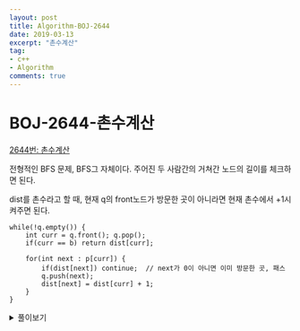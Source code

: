 ```yaml
---
layout: post
title: Algorithm-BOJ-2644
date: 2019-03-13
excerpt: "촌수계산"
tag:
- c++
- Algorithm
comments: true
---
```


# BOJ-2644-촌수계산

[2644번: 촌수계산](https://www.acmicpc.net/problem/2644)

전형적인 BFS 문제, BFS그 자체이다. 주어진 두 사람간의 거쳐간 노드의 길이를 체크하면 된다.

dist를 촌수라고 할 때, 현재 q의 front노드가 방문한 곳이 아니라면 현재 촌수에서 +1시켜주면 된다. 

    while(!q.empty()) {
        int curr = q.front(); q.pop();
        if(curr == b) return dist[curr];
        
        for(int next : p[curr]) {
            if(dist[next]) continue;  // next가 0이 아니면 이미 방문한 곳, 패스
            q.push(next);
            dist[next] = dist[curr] + 1;
        }
    }

<details><summary>풀이보기</summary>
<div markdown="1">
    ```c++
        #include<iostream>
        #include<vector>
        #include<queue>
        using namespace std;
        
        vector<vector <int>> p;
        vector<int> dist;
        int n, a, b, m;
        
        int bfs() {
            queue<int> q;
            q.push(a);
            
            while(!q.empty()) {
                int curr = q.front(); q.pop();
                if(curr == b) return dist[curr];
                
                for(int next : p[curr]) {
                    if(dist[next]) continue;  // next가 0이 아니면 이미 방문한 곳, 패스
                    q.push(next);
                    dist[next] = dist[curr] + 1;
                }
            }
            return -1;
        }
        
        int main(void) {
            scanf("%d", &n);
            scanf("%d %d", &a, &b);
            scanf("%d", &m);
            
            p.resize(n+1);
            dist.resize(n+1);
            while(m--) {
                int x, y;
                scanf("%d %d", &x, &y);
                // 밑에서 위로 찾아갈 수도 있어야 하니깐 양방향
                p[x].push_back(y);
                p[y].push_back(x);
            }
            
            printf("%d\n", bfs());
            
            return 0;
        }
    ```
</div>
</details>